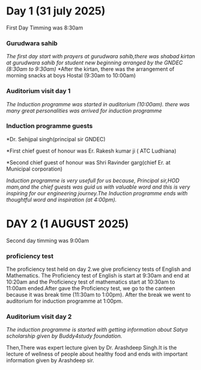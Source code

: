 # Day 1 (31 july 2025)
First Day Timming was 8:30am

### Gurudwara sahib

*The first day start with prayers at gurudwara sahib,there was shabad kirtan at gurudwara sahib for student new beginning arranged by the GNDEC (8:30am to 9:30am)*
*After the kirtan, there was the arrangement of morning snacks at boys Hostal (9:30am to 10:00am)

### Auditorium visit day 1
*The Induction programme was started in auditorium (10:00am). there was many great personalities was arrived for induction programme*

### Induction programme guests

*Dr. Sehijpal singh(principal sir GNDEC)

*First chief guest of honour was Er. Rakesh kumar ji ( ATC Ludhiana)

*Second chief guest of honour was Shri Ravinder garg(chief Er. at Municipal corporation)

*Induction programme is very usefull for us because, Principal sir,HOD mam,and the chief guests was guid us with valuable word and this is very inspiring for our engineering journey.The Induction programme ends with thoughtful word  and inspiration (at 4:00pm).*

# DAY 2 (1 AUGUST 2025)

Second day timming was 9:00am
### proficiency test
The proficiency test held on day 2.we give proficiency tests of English and Mathematics.
The Proficiency test of English is start at 9:30am and end at 10:20am and the Proficiency test of mathematics start at 10:30am to 11:00am ended.After gave the Proficiency test, we go to the canteen because it was break time (11:30am to 1:00pm). After the break we went to auditorium for induction programme at 1:00pm.
### Auditorium visit day 2
*The induction programme is started with getting information about Satya scholarship given by Buddy4study foundation.*

Then,There was expert lecture given by    Dr. Arashdeep Singh.It is the lecture of wellness of people about healthy food and ends with important information given by Arashdeep sir.







